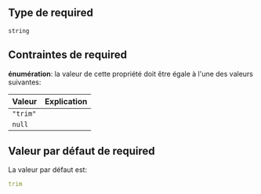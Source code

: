 ## Type de required

`string`

## Contraintes de required

**énumération**: la valeur de cette propriété doit être égale à l'une des valeurs suivantes:

| Valeur   | Explication |
| :------- | :---------- |
| `"trim"` |             |
| `null`   |             |

## Valeur par défaut de required

La valeur par défaut est:

```yaml
trim

```
